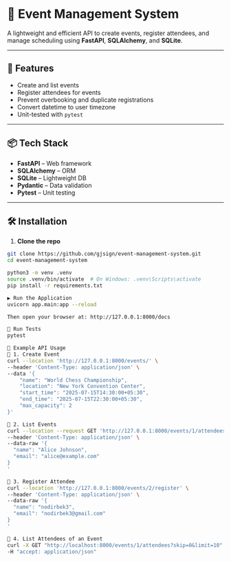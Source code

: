 # 🎉 Event Management System

A lightweight and efficient API to create events, register attendees, and manage scheduling using **FastAPI**, **SQLAlchemy**, and **SQLite**.

---

## 🚀 Features

- Create and list events
- Register attendees for events
- Prevent overbooking and duplicate registrations
- Convert datetime to user timezone
- Unit-tested with `pytest`

---

## 📦 Tech Stack

- **FastAPI** – Web framework
- **SQLAlchemy** – ORM
- **SQLite** – Lightweight DB
- **Pydantic** – Data validation
- **Pytest** – Unit testing
---

## 🛠️ Installation

1. **Clone the repo**

```bash
git clone https://github.com/gjsign/event-management-system.git
cd event-management-system

python3 -m venv .venv
source .venv/bin/activate  # On Windows: .venv\Scripts\activate
pip install -r requirements.txt

▶️ Run the Application
uvicorn app.main:app --reload

Then open your browser at: http://127.0.0.1:8000/docs

🧪 Run Tests
pytest

🔁 Example API Usage
📌 1. Create Event
curl --location 'http://127.0.0.1:8000/events/' \
--header 'Content-Type: application/json' \
--data '{
    "name": "World Chess Championship",
    "location": "New York Convention Center",
    "start_time": "2025-07-15T14:30:00+05:30",
    "end_time": "2025-07-15T22:30:00+05:30",
    "max_capacity": 2
}'

📌 2. List Events
curl --location --request GET 'http://127.0.0.1:8000/events/1/attendees' \
--header 'Content-Type: application/json' \
--data-raw '{
  "name": "Alice Johnson",
  "email": "alice@example.com"
}
'

📌 3. Register Attendee
curl --location 'http://127.0.0.1:8000/events/2/register' \
--header 'Content-Type: application/json' \
--data-raw '{
  "name": "nodirbek3",
  "email": "nodirbek3@gmail.com"
}
'

📌 4. List Attendees of an Event
curl -X GET "http://localhost:8000/events/1/attendees?skip=0&limit=10" \
-H "accept: application/json"
